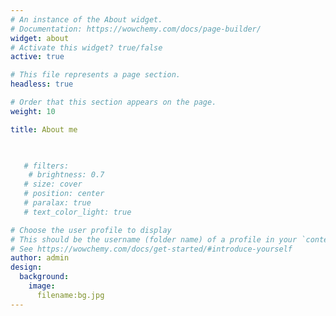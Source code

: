 ```yaml
---
# An instance of the About widget.
# Documentation: https://wowchemy.com/docs/page-builder/
widget: about
# Activate this widget? true/false
active: true

# This file represents a page section.
headless: true

# Order that this section appears on the page.
weight: 10

title: About me


   
   # filters:
    # brightness: 0.7
   # size: cover
   # position: center
   # paralax: true
   # text_color_light: true

# Choose the user profile to display
# This should be the username (folder name) of a profile in your `content/authors/` folder.
# See https://wowchemy.com/docs/get-started/#introduce-yourself
author: admin
design:
  background:
    image:
      filename:bg.jpg
---
```

